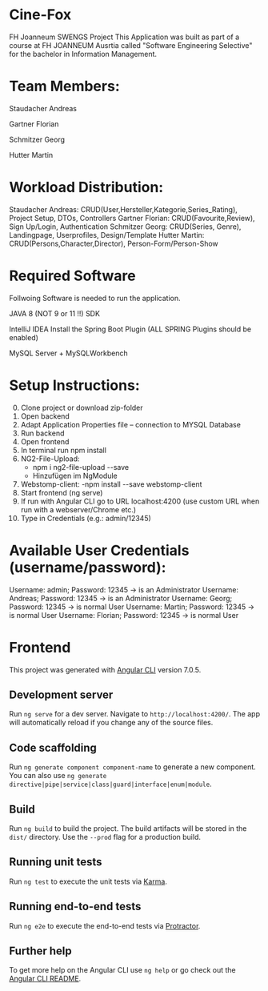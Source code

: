 # Cine-Fox
FH Joanneum SWENGS Project
This Application was built as part of a course at FH JOANNEUM Ausrtia called "Software Engineering Selective" for the bachelor in Information Management.


# Team Members:
Staudacher Andreas

Gartner Florian

Schmitzer Georg

Hutter Martin


# Workload Distribution:
Staudacher Andreas: CRUD(User,Hersteller,Kategorie,Series_Rating), Project Setup, DTOs, Controllers 
Gartner Florian: CRUD(Favourite,Review),  Sign Up/Login, Authentication 
Schmitzer Georg: CRUD(Series, Genre), Landingpage, Userprofiles, Design/Template
Hutter Martin: CRUD(Persons,Character,Director), Person-Form/Person-Show 

# Required Software
Follwoing Software is needed to run the application.

JAVA 8 (NOT 9 or 11 !!) SDK

IntelliJ IDEA Install the Spring Boot Plugin  (ALL SPRING Plugins should be enabled)

MySQL Server + MySQLWorkbench



# Setup Instructions:
0. Clone project or download zip-folder 
1. Open backend 
2. Adapt Application Properties file – connection to MYSQL Database 
3. Run backend 
4. Open frontend 
5. In terminal run npm install 
6. NG2-File-Upload:
	- npm i ng2-file-upload --save
	- Hinzufügen im NgModule
7. Webstomp-client:
	-npm install --save webstomp-client
8. Start frontend (ng serve)
9. If run with Angular CLI go to URL localhost:4200 (use custom URL when run with a webserver/Chrome etc.)
10. Type in Credentials (e.g.: admin/12345) 



# Available User Credentials (username/password):
Username: admin; Password: 12345 -> is an Administrator
Username: Andreas; Password: 12345 -> is an Administrator
Username: Georg; Password: 12345 -> is normal User
Username: Martin; Password: 12345 -> is normal User
Username: Florian; Password: 12345 -> is normal User



# Frontend

This project was generated with [Angular CLI](https://github.com/angular/angular-cli) version 7.0.5.

## Development server

Run `ng serve` for a dev server. Navigate to `http://localhost:4200/`. The app will automatically reload if you change any of the source files.

## Code scaffolding

Run `ng generate component component-name` to generate a new component. You can also use `ng generate directive|pipe|service|class|guard|interface|enum|module`.

## Build

Run `ng build` to build the project. The build artifacts will be stored in the `dist/` directory. Use the `--prod` flag for a production build.

## Running unit tests

Run `ng test` to execute the unit tests via [Karma](https://karma-runner.github.io).

## Running end-to-end tests

Run `ng e2e` to execute the end-to-end tests via [Protractor](http://www.protractortest.org/).

## Further help

To get more help on the Angular CLI use `ng help` or go check out the [Angular CLI README](https://github.com/angular/angular-cli/blob/master/README.md).

